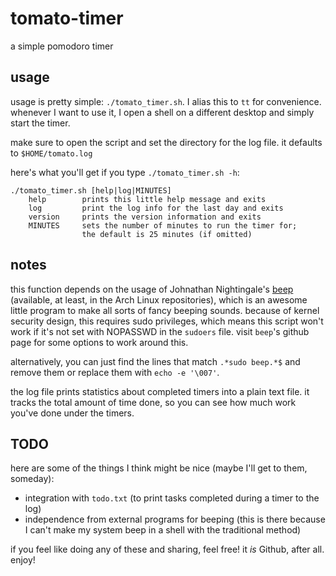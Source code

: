 # tomato-timer

a simple pomodoro timer

## usage
usage is pretty simple: `./tomato_timer.sh`. I alias this to `tt` for convenience. whenever I want to use it, I open a shell on a different desktop and simply start the timer.

make sure to open the script and set the directory for the log file. it defaults to `$HOME/tomato.log`

here's what you'll get if you type `./tomato_timer.sh -h`:
~~~~~~~
./tomato_timer.sh [help|log|MINUTES]
    help        prints this little help message and exits
    log         print the log info for the last day and exits
    version     prints the version information and exits
    MINUTES     sets the number of minutes to run the timer for;
                the default is 25 minutes (if omitted)
~~~~~~~

## notes
this function depends on the usage of Johnathan Nightingale's [beep](https://github.com/johnath/beep) (available, at least, in the Arch Linux repositories), which is an awesome little program to make all sorts of fancy beeping sounds. because of kernel security design, this requires sudo privileges, which means this script won't work if it's not set with NOPASSWD in the `sudoers` file. visit `beep`'s github page for some options to work around this.

alternatively, you can just find the lines that match `.*sudo beep.*$` and remove them or replace them with `echo -e '\007'`.

the log file prints statistics about completed timers into a plain text file. it tracks the total amount of time done, so you can see how much work you've done under the timers.

## TODO
here are some of the things I think might be nice (maybe I'll get to them, someday):

* integration with `todo.txt` (to print tasks completed during a timer to the log)
* independence from external programs for beeping (this is there because I can't make my system beep in a shell with the traditional method)

if you feel like doing any of these and sharing, feel free! it *is* Github, after all. enjoy!
